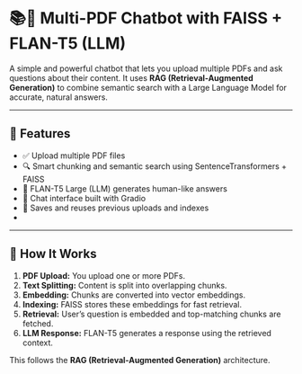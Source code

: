 # 📚🤖 Multi-PDF Chatbot with FAISS + FLAN-T5 (LLM)

A simple and powerful chatbot that lets you upload multiple PDFs and ask questions about their content. It uses **RAG (Retrieval-Augmented Generation)** to combine semantic search with a Large Language Model for accurate, natural answers.

---

## 🔧 Features

- ✅ Upload multiple PDF files
- 🔍 Smart chunking and semantic search using SentenceTransformers + FAISS
- 🧠 FLAN-T5 Large (LLM) generates human-like answers
- 💬 Chat interface built with Gradio
- 💾 Saves and reuses previous uploads and indexes
- 
---

## 🚀 How It Works

1. **PDF Upload:** You upload one or more PDFs.
2. **Text Splitting:** Content is split into overlapping chunks.
3. **Embedding:** Chunks are converted into vector embeddings.
4. **Indexing:** FAISS stores these embeddings for fast retrieval.
5. **Retrieval:** User’s question is embedded and top-matching chunks are fetched.
6. **LLM Response:** FLAN-T5 generates a response using the retrieved context.

This follows the **RAG (Retrieval-Augmented Generation)** architecture.
